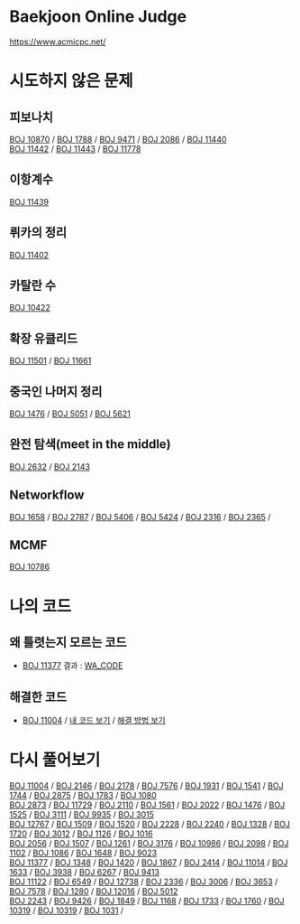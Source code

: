 # Baekjoon Online Judge
<https://www.acmicpc.net/>

# 시도하지 않은 문제

## 피보나치
[BOJ 10870](https://www.acmicpc.net/problem/10870) / [BOJ 1788](https://www.acmicpc.net/problem/1788) / [BOJ 9471](https://www.acmicpc.net/problem/9471) / [BOJ 2086](https://www.acmicpc.net/problem/2086) / [BOJ 11440](https://www.acmicpc.net/problem/11440)  
[BOJ 11442](https://www.acmicpc.net/problem/11442) / [BOJ 11443](https://www.acmicpc.net/problem/11443) / [BOJ 11778](https://www.acmicpc.net/problem/11778)

## 이항계수
[BOJ 11439](https://www.acmicpc.net/problem/11439)

## 뤼카의 정리
[BOJ 11402](https://www.acmicpc.net/problem/11402)

## 카탈란 수
[BOJ 10422](https://www.acmicpc.net/problem/10422)

## 확장 유클리드 
[BOJ 11501](https://www.acmicpc.net/problem/11501) / [BOJ 11661](https://www.acmicpc.net/problem/11661)

## 중국인 나머지 정리
[BOJ 1476](https://www.acmicpc.net/problem/1476) / [BOJ 5051](https://www.acmicpc.net/problem/5051) / [BOJ 5621](https://www.acmicpc.net/problem/5621)

## 완전 탐색(meet in the middle)
[BOJ 2632](https://www.acmicpc.net/problem/2632) / [BOJ 2143](https://www.acmicpc.net/problem/2143)

## Networkflow
[BOJ 1658](https://www.acmicpc.net/problem/1658) / [BOJ 2787](https://www.acmicpc.net/problem/2570) / [BOJ 5406](https://www.acmicpc.net/problem/5406) / [BOJ 5424](https://acmicpc.net/problem/5424) / [BOJ 2316](https://acmicpc.net/problem/2316) / 
[BOJ 2365](https://www.acmicpc.net/problem/2365) / 

## MCMF
[BOJ 10786](https://www.acmicpc.net/problem/10786)

# 나의 코드

## 왜 틀렷는지 모르는 코드
* [BOJ 11377](https://www.acmicpc.net/problem/11377) 
결과 : [WA_CODE](https://github.com/lkoiescg2031/APSS/blob/master/Baekjoon%20Online%20Judge/11377_WA.cpp)  

## 해결한 코드
* [BOJ 11004](https://www.acmicpc.net/problem/11004) / 
[내 코드 보기](https://github.com/lkoiescg2031/APSS/blob/master/Baekjoon%20Online%20Judge/11004.cpp) / 
[해결 방법 보기](https://lkoiescg2031.tistory.com/19)
	  
# 다시 풀어보기
[BOJ 11004](https://www.acmicpc.net/problem/11004) / [BOJ 2146](https://www.acmicpc.net/problem/2146) / [BOJ 2178](https://www.acmicpc.net/problem/2178) / [BOJ 7576](https://www.acmicpc.net/problem/7576) / [BOJ 1931](https://www.acmicpc.net/problem/1931) / 
[BOJ 1541](https://www.acmicpc.net/problem/1541) / [BOJ 1744](https://www.acmicpc.net/problem/1744) / [BOJ 2875](https://www.acmicpc.net/problem/2875) / [BOJ 1783](https://www.acmicpc.net/problem/1783) / [BOJ 1080](https://www.acmicpc.net/problem/1080)  
[BOJ 2873](https://www.acmicpc.net/problem/2873) / [BOJ 11729](https://www.acmicpc.net/problem/11729) / [BOJ 2110](https://www.acmicpc.net/problem/2110) / [BOJ 1561](https://www.acmicpc.net/problem/1561) / [BOJ 2022](https://www.acmicpc.net/problem/2022) / 
[BOJ 1476](https://www.acmicpc.net/problem/1476) / [BOJ 1525](https://www.acmicpc.net/problem/1525) / [BOJ 3111](https://www.acmicpc.net/problem/3111) / [BOJ 9935](https://www.acmicpc.net/problem/9935) / [BOJ 3015](https://www.acmicpc.net/problem/3015)  
[BOJ 12767](https://www.acmicpc.net/problem/12767) / [BOJ 1509](https://www.acmicpc.net/problem/1509) / [BOJ 1520](https://www.acmicpc.net/problem/1520) / [BOJ 2228](https://www.acmicpc.net/problem/2228) / [BOJ 2240](https://www.acmicpc.net/problem/2240) / 
[BOJ 1328](https://www.acmicpc.net/problem/1328) / [BOJ 1720](https://www.acmicpc.net/problem/1720) / [BOJ 3012](https://www.acmicpc.net/problem/3012) / [BOJ 1126](https://www.acmicpc.net/problem/1126) / [BOJ 1016](https://www.acmicpc.net/problem/1016)  
[BOJ 2056](https://www.acmicpc.net/problem/2056) / [BOJ 1507](https://www.acmicpc.net/problem/1507) / [BOJ 1261](https://www.acmicpc.net/problem/1261) / [BOJ 3176](https://www.acmicpc.net/problem/3176) / [BOJ 10986](https://www.acmicpc.net/problem/10986) / 
[BOJ 2098](https://www.acmicpc.net/problem/2098) / [BOJ 1102](https://www.acmicpc.net/problem/1102) / [BOJ 1086](https://www.acmicpc.net/problem/1086) / [BOJ 1648](https://www.acmicpc.net/problem/1648) / [BOJ 9023](https://www.acmicpc.net/problem/9023)  
[BOJ 11377](https://www.acmicpc.net/problem/11377) / [BOJ 1348](https://www.acmicpc.net/problem/1348) / [BOJ 1420](https://www.acmicpc.net/problem/1420) / [BOJ 1867](https://www.acmicpc.net/problem/1867) / [BOJ 2414](https://www.acmicpc.net/problem/2414) / 
[BOJ 11014](https://www.acmicpc.net/problem/11014) / [BOJ 1633](https://www.acmicpc.net/problem/1633) / [BOJ 3938](https://www.acmicpc.net/problem/3938) / [BOJ 6267](https://www.acmicpc.net/problem/6267) / [BOJ 9413](https://www.acmicpc.net/problem/9413)  
[BOJ 11122](https://www.acmicpc.net/problem/11122) / [BOJ 6549](https://www.acmicpc.net/problem/6549) / [BOJ 12738](https://www.acmicpc.net/problem/12738) / [BOJ 2336](https://www.acmicpc.net/problem/2336) / [BOJ 3006](https://www.acmicpc.net/problem/3006) / 
[BOJ 3653](https://www.acmicpc.net/problem/3653) /  [BOJ 7578](https://www.acmicpc.net/problem/7578) / [BOJ 1280](https://www.acmicpc.net/problem/1280) / [BOJ 12016](https://www.acmicpc.net/problem/12016) / [BOJ 5012](https://www.acmicpc.net/broblem/5012)  
[BOJ 2243](https://www.acmicpc.net/problem/2243) / [BOJ 9426](https://www.acmicpc.net/problem/9426) / [BOJ 1849](https://www.acmicpc.net/problem/1849) / [BOJ 1168](https://www.acmicpc.net/problem/1168) / [BOJ 1733](https://www.acmicpc.net/problem/1733) / 
[BOJ 1760](https://www.acmicpc.net/problem/1760) / [BOJ 10319](https://www.acmicpc.net/broblem/10319) / [BOJ 10319](https://www.acmicpc.net/problem/1031) / [BOJ 1031](https://www.acmicpc.net/problem/1031) / 
